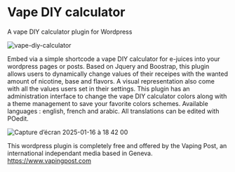 # Vape DIY calculator
A vape DIY calculator plugin for Wordpress

![vape-diy-calculator](https://github.com/user-attachments/assets/84a68a05-da73-4948-b4fb-3c3547df1921)

Embed via a simple shortcode a vape DIY calculator for e-juices into your wordpress pages or posts. Based on Jquery and Boostrap, this plugin allows users to dynamically change values of their receipes with the wanted amount of nicotine, base and flavors. A visual representation also come with all the values users set in their settings. This plugin has an administration interface to change the vape DIY calculator colors along with a theme management to save your favorite colors schemes. Available languages : english, french and arabic. All translations can be edited with POedit.

![Capture d’écran 2025-01-16 à 18 42 00](https://github.com/user-attachments/assets/adae12bb-8b40-430b-b265-eca0f194b95a)


This wordpress plugin is completely free and offered by the Vaping Post, an international independant media based in Geneva. https://www.vapingpost.com

